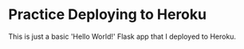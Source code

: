 # Practice Deploying to Heroku
This is just a basic 'Hello World!' Flask app that I deployed to Heroku.
